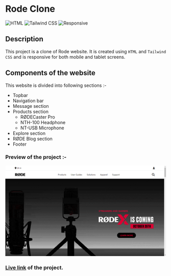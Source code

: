 # Rode Clone

![HTML](https://img.shields.io/badge/-HTML-red)
![Tailwind CSS](https://img.shields.io/badge/-Tailwind%20CSS-blueviolet)
![Responsive](https://img.shields.io/badge/-Responsive-brightgreen)

## Description

This project is a clone of Rode website. It is created using `HTML` and `Tailwind CSS` and is responsive for both mobile and tablet screens.

## Components of the website

This website is divided into following sections :-

- Topbar
- Navigation bar
- Message section
- Products section
  - RØDECaster Pro
  - NTH-100 Headphone
  - NT-USB Microphone
- Explore section
- RØDE Blog section
- Footer

### Preview of the project :-

![Preview](<./previews/Screenshot%20(90).png>)

### [Live link](https://rode-clone-steel.vercel.app/) of the project.
